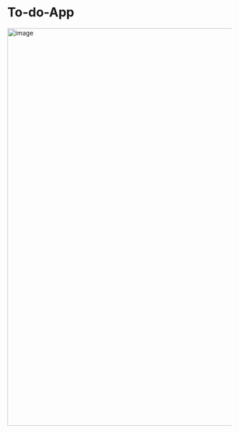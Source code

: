 # To-do-App

<img width="896" alt="image" src="https://github.com/Shweta-281/To-do-App/assets/144674061/02791016-cc78-4a8a-9062-e0e127b000a3">



